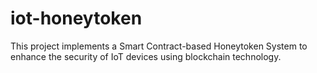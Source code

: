 # iot-honeytoken
This project implements a Smart Contract-based Honeytoken System to enhance the security of IoT devices using blockchain technology.
